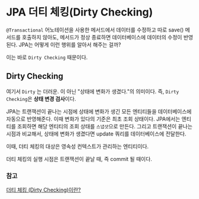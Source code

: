 # JPA 더티 체킹(Dirty Checking)

`@Transactional` 어노테이션을 사용한 메서드에서 데이터를 수정하고 따로 save() 메서드를 호출하지 않아도, 메서드가 정상 종료하면 데이터베이스에 데이터의 수정이 반영된다. 
JPA는 어떻게 이런 행위를 알아서 해주는 걸까?

이는 바로 `Dirty Checking` 때문이다.

## Dirty Checking 
여기서 `Dirty` 는 더러운. 이 아닌 "상태에 변화가 생겼다."의 의미이다.
즉, `Dirty Checking`은 **상태 변경 검사**이다.

JPA는 트랜잭션이 끝나는 시점에 상태에 변화가 생긴 모든 엔티티들을 데이터베이스에 자동으로 반영해준다. 이때 변화가 있다의 기준은 최초 조회 상태이다. 
JPA에서는 엔티티를 조회하면 해당 엔티티의 조회 상태를 `스냅샷`으로 만든다.
그리고 트랜잭션이 끝나는 시점과 비교해서, 상태에 변화가 생겼다면 update 쿼리를 데이터베이스에 전달한다.

이때, 더티 체킹의 대상은 영속성 컨텍스트가 관리하는 엔티티이다.

더티 체킹의 실행 시점은 트랜잭션이 끝날 때, 즉 commit 될 때이다.

### 참고
[더티 체킹 (Dirty Checking)이란?](https://jojoldu.tistory.com/415)